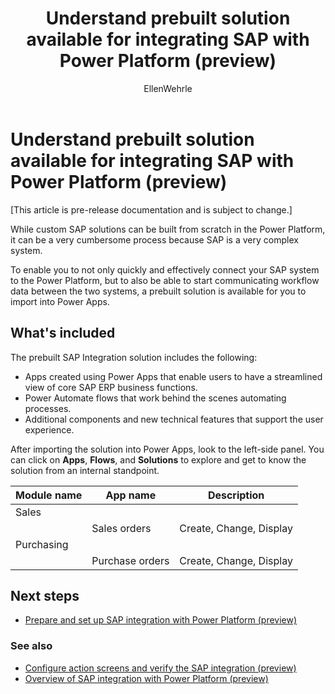 ﻿---
title: Understand prebuilt solution available for integrating SAP with Power Platform (preview)
description: Learn about the different solutions available for SAP integration with Power Platform.
services: ''
suite: flow
documentationcenter: na
author: EllenWehrle
manager: jongilman
editor: ''
tags: ''
ms.devlang: na
ms.subservice: cloud-flow
ms.topic: article
ms.tgt_pltfrm: na
ms.workload: na
ms.date: 09/19/2022
ms.author: ellenwehrle
search.app: 
  - Flow
search.audienceType: 
  - flowmaker
  - enduser
---

# Understand prebuilt solution available for integrating SAP with Power Platform (preview)

[This article is pre-release documentation and is subject to change.]

While custom SAP solutions can be built from scratch in the Power Platform, it can be a very cumbersome process because SAP is a very complex system.

To enable you to not only quickly and effectively connect your SAP system to the Power Platform, but to also be able to start communicating workflow data between the two systems, a prebuilt solution is available for you to import into Power Apps.

## What's included

The prebuilt SAP Integration solution includes the following:

- Apps created using Power Apps that enable users to have a streamlined view of core SAP ERP business functions.
- Power Automate flows that work behind the scenes automating processes.
- Additional components and new technical features that support the user experience.

After importing the solution into Power Apps, look to the left-side panel. You can click on **Apps**, **Flows**, and  **Solutions** to explore and get to know the solution from an internal standpoint. 

| Module name | App name | Description |
| - | - | - |
| Sales | |  |
| |Sales orders | Create, Change, Display |
|Purchasing| | |
| |Purchase orders | Create, Change, Display |



## Next steps

- [Prepare and set up SAP integration with Power Platform (preview)](set-up-prepare.md)

### See also

- [Configure action screens and verify the SAP integration (preview)](action-screen.md)
- [Overview of SAP integration with Power Platform (preview)](overview.md)

